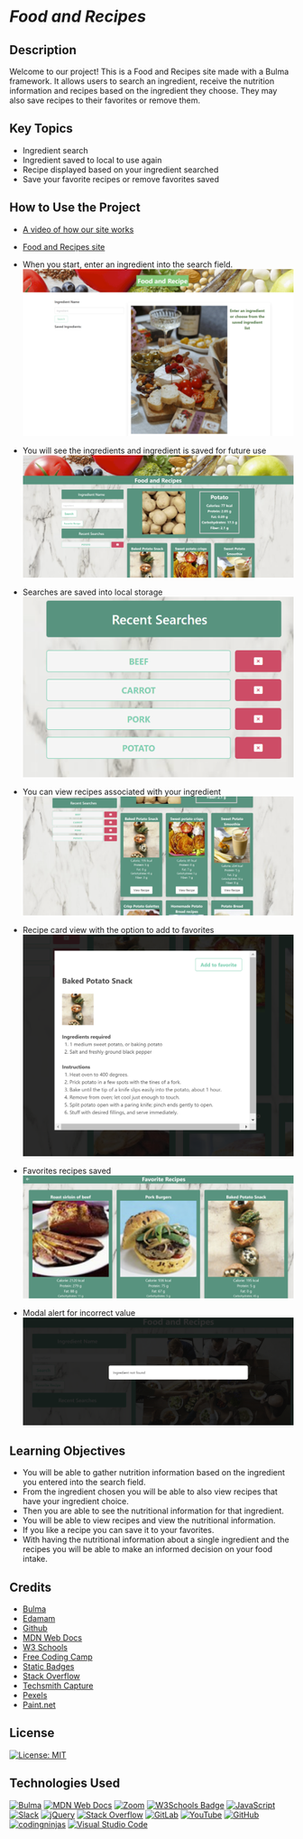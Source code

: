 # ***Food and Recipes***

## **Description**   
Welcome to our project! This is a Food and Recipes site made with a Bulma framework. It allows users to search an ingredient, receive the nutrition information and recipes based on the ingredient they choose. They may also save recipes to their favorites or remove them.

## **Key Topics**
- Ingredient search
- Ingredient saved to local to use again
- Recipe displayed based on your ingredient searched
- Save your favorite recipes or remove favorites saved

## **How to Use the Project**

- [A video of how our site works](https://app.screencast.com/cvXFsfq85evyw)

- [Food and Recipes site](https://salidamaharjan.github.io/food-and-recipe/)

- When you start, enter an ingredient into the search field.
    ![Alt text](<assets/images/1st view.png>)

- You will see the ingredients and ingredient is saved for future use
    ![Alt text](<assets/images/ingredients search.png>)

- Searches are saved into local storage
    ![Alt text](<assets/images/local storage.png>)

- You can view recipes associated with your ingredient
    ![Alt text](<assets/images/recipe searchpng.png>)

- Recipe card view with the option to add to favorites
    ![Alt text](<assets/images/recipes with save option.png>)

- Favorites recipes saved
    ![Alt text](<assets/images/favorite recipes.png>)

- Modal alert for incorrect value
    ![Alt text](<assets/images/modal alert.png>)

## **Learning Objectives**
- You will be able to gather nutrition information based on the ingredient you entered into the search field.
- From the ingredient chosen you will be able to also view recipes that have your ingredient choice.
- Then you are able to see the nutritional information for that ingredient.
- You will be able to view recipes and view the nutritional information.
- If you like a recipe you can save it to your favorites.
- With having the nutritional information about a single ingredient and the recipes you will be able to make an informed decision on your food intake.

 ## **Credits**
- [Bulma](https://bulma.io/)
- [Edamam](https://www.edamam.com/)
- [Github](https://github.com/)
- [MDN Web Docs](https://developer.mozilla.org/en-US/docs/Web)
- [W3 Schools](https://www.w3schools.com/)
- [Free Coding Camp](https://www.freecodecamp.org/news/how-to-write-a-good-readme-file/)
- [Static Badges](https://shields.io/badges)
- [Stack Overflow](https://stackoverflow.com/questions/19508183/how-to-force-input-to-only-allow-alpha-letters)
- [Techsmith Capture](https://support.techsmith.com/hc/en-us/articles/360033233672-Record-Video-with-TechSmith-Capture)
- [Pexels](https://www.pexels.com/)
- [Paint.net](https://www.getpaint.net/)


## **License**
[![License: MIT](https://img.shields.io/badge/License-MIT-yellow.svg)](https://opensource.org/licenses/MIT)


## **Technologies Used**
[![Bulma](https://img.shields.io/badge/bulma-00D0B1?style=for-the-badge&logo=bulma&logoColor=white)](https://bulma.io/)
[![MDN Web Docs](https://img.shields.io/badge/MDN_Web_Docs-black?style=for-the-badge&logo=mdnwebdocs&logoColor=white)](https://developer.mozilla.org/en-US/docs/Web)
[![Zoom](https://img.shields.io/badge/Zoom-2D8CFF?style=for-the-badge&logo=zoom&logoColor=white)](https://zoom.us/)
[![W3Schools Badge](https://img.shields.io/badge/W3Schools-04AA6D?logo=w3schools&logoColor=fff&style=for-the-badge)](https://www.w3schools.com/)
[![JavaScript](https://img.shields.io/badge/javascript-%23323330.svg?style=for-the-badge&logo=javascript&logoColor=%23F7DF1E)](https://www.javascript.com/)
[![Slack](https://img.shields.io/badge/Slack-4A154B?style=for-the-badge&logo=slack&logoColor=white)](https://slack.com/)
[![jQuery](https://img.shields.io/badge/jquery-%230769AD.svg?style=for-the-badge&logo=jquery&logoColor=white)](https://jquery.com/)
[![Stack Overflow](https://img.shields.io/badge/-Stackoverflow-FE7A16?style=for-the-badge&logo=stack-overflow&logoColor=white)](https://stackoverflow.com/?newreg=67d94556b887449fa2885dadf54a5439)
[![GitLab](https://img.shields.io/badge/gitlab-%23181717.svg?style=for-the-badge&logo=gitlab&logoColor=)](https://about.gitlab.com/)
[![YouTube](https://img.shields.io/badge/YouTube-%23FF0000.svg?style=for-the-badge&logo=YouTube&logoColor=white)](https://www.youtube.com/)
[![GitHub](https://img.shields.io/badge/github-%23121011.svg?style=for-the-badge&logo=github&logoColor=white)](https://github.com/)
[![codingninjas](https://img.shields.io/badge/coding%20ninjas-DD6620?style=for-the-badge&logo=codingninjas&logoColor=white)](https://www.codingninjas.com/?pageGroup=0)
[![Visual Studio Code](https://img.shields.io/badge/Visual%20Studio%20Code-0078d7.svg?style=for-the-badge&logo=visual-studio-code&logoColor=white)](https://code.visualstudio.com/)